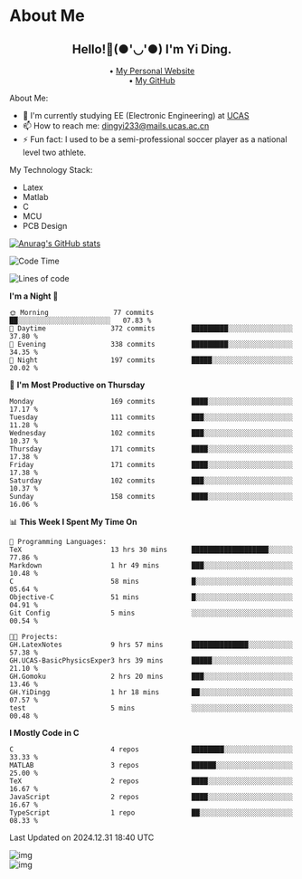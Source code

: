 # About Me

<h2 style="text-align:center;"> Hello!👋(●'◡'●) I'm Yi Ding.</h2>

<div style="text-align:center;">
  • <a href="https://yidingg.github.io/YiDingg">My Personal Website</a><br>
  • <a href="https://github.com/YiDingg">My GitHub</a>
</div>

About Me:
- 🔭 I'm currently studying EE (Electronic Engineering) at [UCAS](https://www.ucas.ac.cn/)
- 📫 How to reach me: dingyi233@mails.ucas.ac.cn
- ⚡ Fun fact: I used to be a semi-professional soccer player as a national level two athlete.

My Technology Stack:
- Latex
- Matlab
- C
- MCU
- PCB Design

[![Anurag's GitHub stats](https://github-readme-stats.vercel.app/api?username=YiDingg)](https://github.com/anuraghazra/github-readme-stats)

<!--START_SECTION:waka-->
![Code Time](http://img.shields.io/badge/Code%20Time-860%20hrs%2054%20mins-blue)

![Lines of code](https://img.shields.io/badge/From%20Hello%20World%20I%27ve%20Written-629.8%20thousand%20lines%20of%20code-blue)

**I'm a Night 🦉** 

```text
🌞 Morning                77 commits          ██░░░░░░░░░░░░░░░░░░░░░░░   07.83 % 
🌆 Daytime                372 commits         █████████░░░░░░░░░░░░░░░░   37.80 % 
🌃 Evening                338 commits         █████████░░░░░░░░░░░░░░░░   34.35 % 
🌙 Night                  197 commits         █████░░░░░░░░░░░░░░░░░░░░   20.02 % 
```
📅 **I'm Most Productive on Thursday** 

```text
Monday                   169 commits         ████░░░░░░░░░░░░░░░░░░░░░   17.17 % 
Tuesday                  111 commits         ███░░░░░░░░░░░░░░░░░░░░░░   11.28 % 
Wednesday                102 commits         ███░░░░░░░░░░░░░░░░░░░░░░   10.37 % 
Thursday                 171 commits         ████░░░░░░░░░░░░░░░░░░░░░   17.38 % 
Friday                   171 commits         ████░░░░░░░░░░░░░░░░░░░░░   17.38 % 
Saturday                 102 commits         ███░░░░░░░░░░░░░░░░░░░░░░   10.37 % 
Sunday                   158 commits         ████░░░░░░░░░░░░░░░░░░░░░   16.06 % 
```


📊 **This Week I Spent My Time On** 

```text
💬 Programming Languages: 
TeX                      13 hrs 30 mins      ███████████████████░░░░░░   77.86 % 
Markdown                 1 hr 49 mins        ███░░░░░░░░░░░░░░░░░░░░░░   10.48 % 
C                        58 mins             █░░░░░░░░░░░░░░░░░░░░░░░░   05.64 % 
Objective-C              51 mins             █░░░░░░░░░░░░░░░░░░░░░░░░   04.91 % 
Git Config               5 mins              ░░░░░░░░░░░░░░░░░░░░░░░░░   00.54 % 

🐱‍💻 Projects: 
GH.LatexNotes            9 hrs 57 mins       ██████████████░░░░░░░░░░░   57.38 % 
GH.UCAS-BasicPhysicsExper3 hrs 39 mins       █████░░░░░░░░░░░░░░░░░░░░   21.10 % 
GH.Gomoku                2 hrs 20 mins       ███░░░░░░░░░░░░░░░░░░░░░░   13.46 % 
GH.YiDingg               1 hr 18 mins        ██░░░░░░░░░░░░░░░░░░░░░░░   07.57 % 
test                     5 mins              ░░░░░░░░░░░░░░░░░░░░░░░░░   00.48 % 
```

**I Mostly Code in C** 

```text
C                        4 repos             ████████░░░░░░░░░░░░░░░░░   33.33 % 
MATLAB                   3 repos             ██████░░░░░░░░░░░░░░░░░░░   25.00 % 
TeX                      2 repos             ████░░░░░░░░░░░░░░░░░░░░░   16.67 % 
JavaScript               2 repos             ████░░░░░░░░░░░░░░░░░░░░░   16.67 % 
TypeScript               1 repo              ██░░░░░░░░░░░░░░░░░░░░░░░   08.33 % 
```




 Last Updated on 2024.12.31 18:40 UTC
<!--END_SECTION:waka-->

<!-- Coding activity over the last year -->
<div class='center'><img src='https://wakatime.com/share/@YiDingg/260601e0-8e46-41ab-9832-d4d0ae5fd0bd.svg' alt='img'/></div>

<!-- Languages over the last year -->
<div class='center'><img src='https://wakatime.com/share/@YiDingg/99546fa3-4cc3-4808-ab6e-13f38e27aba1.svg' alt='img'/></div>
